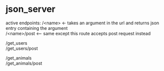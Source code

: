 # json_server

active endpoints: 
/\<name\>   <- takes an argument in the url and returns json entry containing the argument <br>
/\<name\>/post <-- same except this route accepts post request instead <br>
                 
/get_users <br>
/get_users/post <br>
                 
/get_animals <br>
/get_animals/post <br>
